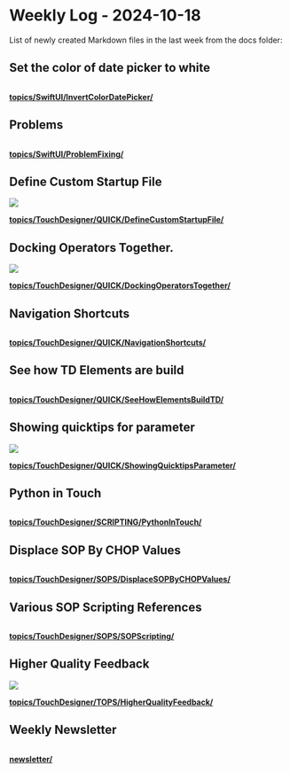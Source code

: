# Weekly Log - 2024-10-18

List of newly created Markdown files in the last week from the docs folder:

## Set the color of date picker to white
![]()



**[topics/SwiftUI/InvertColorDatePicker/](https://levoxtrip.github.io/TKB/topics/SwiftUI/InvertColorDatePicker/)**

## Problems
![]()



**[topics/SwiftUI/ProblemFixing/](https://levoxtrip.github.io/TKB/topics/SwiftUI/ProblemFixing/)**

## Define Custom Startup File
![](https://levoxtrip.github.io/TKB/topics/TouchDesigner/QUICK/img/QuickTipParameter.png)



**[topics/TouchDesigner/QUICK/DefineCustomStartupFile/](https://levoxtrip.github.io/TKB/topics/TouchDesigner/QUICK/DefineCustomStartupFile/)**

## Docking Operators Together.
![](https://levoxtrip.github.io/TKB/topics/TouchDesigner/QUICK/img/DockOperatorToOther.png)



**[topics/TouchDesigner/QUICK/DockingOperatorsTogether/](https://levoxtrip.github.io/TKB/topics/TouchDesigner/QUICK/DockingOperatorsTogether/)**

## Navigation Shortcuts
![]()



**[topics/TouchDesigner/QUICK/NavigationShortcuts/](https://levoxtrip.github.io/TKB/topics/TouchDesigner/QUICK/NavigationShortcuts/)**

## See how TD Elements are build
![]()



**[topics/TouchDesigner/QUICK/SeeHowElementsBuildTD/](https://levoxtrip.github.io/TKB/topics/TouchDesigner/QUICK/SeeHowElementsBuildTD/)**

## Showing quicktips for parameter
![](https://levoxtrip.github.io/TKB/topics/TouchDesigner/QUICK/img/getValuesChopAsList.png)



**[topics/TouchDesigner/QUICK/ShowingQuicktipsParameter/](https://levoxtrip.github.io/TKB/topics/TouchDesigner/QUICK/ShowingQuicktipsParameter/)**

## Python in Touch
![]()



**[topics/TouchDesigner/SCRIPTING/PythonInTouch/](https://levoxtrip.github.io/TKB/topics/TouchDesigner/SCRIPTING/PythonInTouch/)**

## Displace SOP By CHOP Values
![]()



**[topics/TouchDesigner/SOPS/DisplaceSOPByCHOPValues/](https://levoxtrip.github.io/TKB/topics/TouchDesigner/SOPS/DisplaceSOPByCHOPValues/)**

## Various SOP Scripting References
![]()



**[topics/TouchDesigner/SOPS/SOPScripting/](https://levoxtrip.github.io/TKB/topics/TouchDesigner/SOPS/SOPScripting/)**

## Higher Quality Feedback
![](https://levoxtrip.github.io/TKB/topics/TouchDesigner/TOPS/img/HigherQualityFeedback.png)



**[topics/TouchDesigner/TOPS/HigherQualityFeedback/](https://levoxtrip.github.io/TKB/topics/TouchDesigner/TOPS/HigherQualityFeedback/)**

## Weekly Newsletter
![]()



**[newsletter/](https://levoxtrip.github.io/TKB/newsletter/)**

